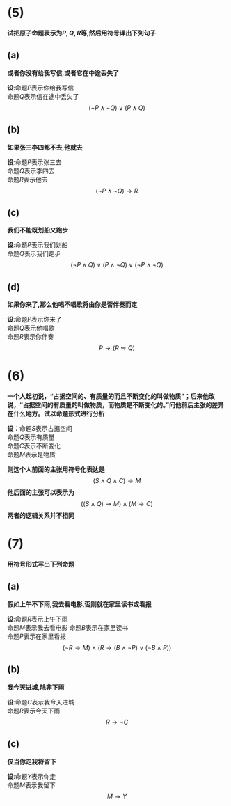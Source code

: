 # (5)
**试把原子命题表示为$P,Q,R$等,然后用符号译出下列句子**
## (a)
**或者你没有给我写信,或者它在中途丢失了**

**设**:命题$P$表示你给我写信\
命题$Q$表示信在途中丢失了
$$(\neg{P}\wedge\neg{Q})\vee(P\wedge{Q})$$
## (b)
**如果张三李四都不去,他就去**

**设**:命题$P$表示张三去\
命题$Q$表示李四去\
命题$R$表示他去
$$(\neg{P}\wedge\neg{Q})\rightarrow{R}$$
## (c)
**我们不能既划船又跑步**

**设**:命题$P$表示我们划船\
命题$Q$表示我们跑步
$$(\neg{P}\wedge{Q})\vee(P\wedge\neg{Q})\vee(\neg{P}\wedge\neg{Q})$$
## (d)
**如果你来了,那么他唱不唱歌将由你是否伴奏而定**

**设**:命题$P$表示你来了\
命题$Q$表示他唱歌\
命题$R$表示你伴奏
$$P\rightarrow(R\leftrightharpoons{Q})$$
# (6)
**一个人起初说，“占据空间的、有质量的而且不断变化的叫做物质”；后来他改说，“占据空间的有质量的叫做物质，而物质是不断变化的。”问他前后主张的差异在什么地方。试以命题形式进行分析**

**设**：命题$S$表示占据空间\
命题$Q$表示有质量\
命题$C$表示不断变化\
命题$M$表示是物质

**则这个人前面的主张用符号化表达是**
$$(S\wedge{Q}\wedge{C})\rightarrow{M}$$
**他后面的主张可以表示为**
$$((S\wedge{Q})\rightarrow{M})\wedge(M\rightarrow{C})$$
**两者的逻辑关系并不相同**
# (7)
**用符号形式写出下列命题**
## (a)
**假如上午不下雨,我去看电影,否则就在家里读书或看报**

**设**:命题$R$表示上午下雨\
命题$M$表示我去看电影
命题$B$表示在家里读书\
命题$P$表示在家里看报
$$(\neg{R}\rightarrow{M})\wedge(R\rightarrow(B\wedge\neg{P})\vee(\neg{B}\wedge{P}))$$
## (b)
**我今天进城,除非下雨**

**设**:命题$C$表示我今天进城\
命题$R$表示今天下雨
$$R\rightarrow\neg{C}$$
## (c)
**仅当你走我将留下**

**设**:命题$Y$表示你走\
命题$M$表示我留下
$$M\rightarrow{Y}$$